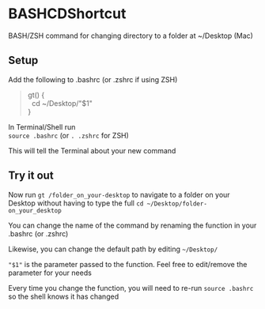# BASHCDShortcut
BASH/ZSH command for changing directory to a folder at ~/Desktop (Mac)


## Setup
Add the following to .bashrc (or .zshrc if using ZSH)

> gt() { \
>&nbsp;&nbsp;cd ~/Desktop/"$1" \
>}

In Terminal/Shell run \
`source .bashrc` (or `. .zshrc` for ZSH)

This will tell the Terminal about your new command

## Try it out
Now run `gt /folder_on_your-desktop` to navigate to a folder on your Desktop 
without having to type the full `cd ~/Desktop/folder-on_your_desktop`

You can change the name of the command by renaming the function in your .bashrc (or .zshrc)

Likewise, you can change the default path by editing `~/Desktop/`

`"$1"` is the parameter passed to the function. Feel free to edit/remove the parameter for your needs

Every time you change the function, you will need to re-run `source .bashrc` 
so the shell knows it has changed
